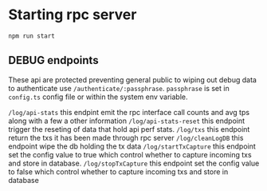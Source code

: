 # Starting rpc server

`npm run start`

## DEBUG endpoints

These api are protected preventing general public to wiping out debug data to authenticate use `/authenticate/:passphrase`. `passphrase` is set in `config.ts` config file or within the system env variable.

`/log/api-stats` this endpint emit the rpc interface call counts and avg tps along with a few a other information
`/log/api-stats-reset` this endpoint trigger the reseting of data that hold api perf stats.
`/log/txs` this endpoint return the txs it has been made through rpc server 
`/log/cleanLogDB` this endpoint wipe the db holding the tx data
`/log/startTxCapture` this endpoint set the config value to true which control whether to capture incoming txs and store in database. 
`/log/stopTxCapture` this endpoint set the config value to false which control whether to capture incoming txs and store in database


